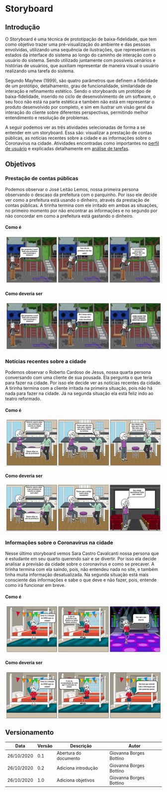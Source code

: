 # Storyboard
## Introdução

 O Storyboard é uma técnica de prototipação de baixa-fidelidade, que  tem como objetivo trazer uma pré-visualização do ambiente e das pessoas envolvidas, utilizando uma sequência de ilustrações, que representam os estados da interface do sistema ao longo do caminho de interação com o usuário do sistema. Sendo utilizado juntamente com possíveis cenários e histórias de usuários, que auxiliam representar de maneira visual o usuário realizando uma tarefa do sistema.
 
 Segundo Mayhew (1999), são quatro parâmetros que definem a fidelidade de um protótipo, detalhamento, grau de funcionalidade, similaridade de interação e refinamento estético. Sendo o storyboards um protótipo de baixa-fidelidade, inserido no ciclo de desenvolvimento de um software, o seu foco não está na parte estética e também não está em representar o produto desenvolvido por completo, e sim em ilustrar um visão geral da interação do cliente sobre diferentes perspectivas, permitindo melhor entendimento e resolução de problemas.

A seguir podemos ver as três atividades selecionadas de forma a se entender em um storyboard. Essa são: visualizar a prestação de contas públicas, as notícias recentes sobre a cidade e as informações sobre o Coronavírus na cidade. Atividades encontradas como importantes no [perfil de usuário](perfil_de_usuario.md) e explicadas detalhamente em [análise de tarefas](analise_de_tarefas.md).

## Objetivos 

### Prestação de contas públicas

Podemos observar o José Leitão Lemos, nossa primeira persona observando o descaso da prefeitura com o parquinho. Por isso ele decide ver como a prefeitura está usando o dinheiro, através da prestação de contas públicas. A tirinha termina com ele irritado em ambas as situações, no primeiro momento por não encontrar as informações e no segundo por não concordar em como a prefeitura está gastando o dinheiro. 
#### Como é
![Storyboard 1 de contas publicas](../../img/storyboard/storyboard_contas_1.png)

#### Como deveria ser
![Storyboard 2 de contas publicas](../../img/storyboard/storyboard_contas_2.png)

### Notícias recentes sobre a cidade

Podemos observar o Roberto Cardoso de Jesus, nossa quarta persona conversando com uma cliente de sua pousada. Ela pergunta o que teria para fazer na cidade. Por isso ele decide ver as notícias recentes da cidade. A tirinha termina com a cliente irritada na primeira situação, pois não há nada para fazer na cidade. Já na segunda situação ela está feliz indo ao teatro reformado.  
#### Como é
![Storyboard 1 de notícias](../../img/storyboard/storyboard_noticias_1.png)

#### Como deveria ser
![Storyboard 2 de notícias](../../img/storyboard/storyboard_noticias_2.png)

### Informações sobre o Coronavírus na cidade

Nesse último storyboard vemos Sara Castro Cavalcanti nossa persona que é estudante em seu quarto querendo sair e se divertir. Por isso ela decide analisar a previsão da cidade sobre o coronavírus e como se precaver. A tirinha termina com ela saindo, pois, não entendeu nada no site, e também tinha muita informação desatualizada. Na segunda situação está mais consciente das informações e sabe o que deve e não fazer, pois, entende como irá funcionar em breve.

#### Como é
![Storyboard 1 de COVID](../../img/storyboard/storyboard_covid_1.png)

#### Como deveria ser
![Storyboard 2 de COVID](../../img/storyboard/storyboard_covid_2.png)


## Versionamento

| Data | Versão | Descrição | Autor |
|------|------|------|------|
|26/10/2020|0.1|Abertura do documento |Giovanna Borges Bottino|
|26/10/2020|0.2|Adiciona introdução |Giovanna Borges Bottino|
|26/10/2020|1.0|Adiciona objetivos |Giovanna Borges Bottino|
